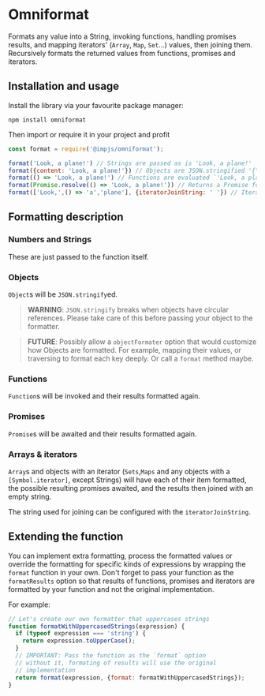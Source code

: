 Omniformat
===

Formats any value into a String, invoking functions, handling promises results, and mapping iterators' (`Array`, `Map`, `Set`...) values, then joining them. Recursively formats the returned values from functions, promises and iterators.

Installation and usage
---

Install the library via your favourite package manager:

```shell
npm install omniformat
```

Then import or require it in your project and profit

```js
const format = require('@impjs/omniformat');

format('Look, a plane!') // Strings are passed as is 'Look, a plane!'
format({content: 'Look, a plane!'}) // Objects are JSON.stringified '{"content": "Look, a plane!"}
format(() => 'Look, a plane!') // Functions are evaluated `'Look, a plane!'`
format(Promise.resolve(() => 'Look, a plane!')) // Returns a Promise for 'Look, a plane!'
format(['Look,',() => 'a','plane'], {iteratorJoinString: ' '}) // Iterators elements are each formated and their value `String.prototype.join`ed
```

Formatting description
---

### Numbers and Strings

These are just passed to the function itself.

### Objects

`Object`s will be `JSON.stringify`ed.

> **WARNING**: `JSON.stringify` breaks when objects have circular references. Please take care of this before passing your object to the formatter.

> **FUTURE**: Possibly allow a `objectFormater` option that would customize how Objects are formatted. For example, mapping their values, or traversing to format each key deeply. Or call a `format` method maybe.

### Functions

`Function`s will be invoked and their results formatted again.

### Promises

`Promise`s will be awaited and their results formatted again.

### Arrays & iterators

`Array`s and objects with an iterator (`Sets`,`Maps` and any objects with a `[Symbol.iterator]`, except Strings) will have each of their item formatted, the possible resulting promises awaited, and the results then joined with an empty string.

The string used for joining can be configured with the `iteratorJoinString`.

Extending the function
---

You can implement extra formatting, process the formatted values or override the formatting for specific kinds of expressions by wrapping the `format` function in your own. Don't forget to pass your function as the `formatResults` option so that results of functions, promises and iterators are formatted by your function and not the original implementation.

For example:

```js
// Let's create our own formatter that uppercases strings
function formatWithUppercasedStrings(expression) {
  if (typeof expression === 'string') {
    return expression.toUpperCase();
  }
  // IMPORTANT: Pass the function as the `format` option
  // without it, formating of results will use the original
  // implementation
  return format(expression, {format: formatWithUppercasedStrings});
}
```
